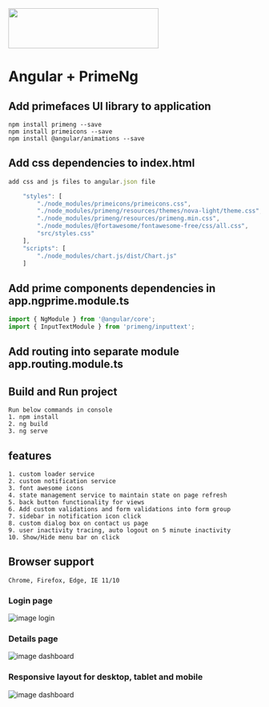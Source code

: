 <img src="https://github.com/NilavPatel/Ng-Prime/blob/master/src/assets/images/company-name.png" width="300" height="80">

# Angular + PrimeNg

## Add primefaces UI library to application
`````
npm install primeng --save
npm install primeicons --save
npm install @angular/animations --save
`````

## Add css dependencies to index.html
`````javascript
add css and js files to angular.json file

    "styles": [              
        "./node_modules/primeicons/primeicons.css",
        "./node_modules/primeng/resources/themes/nova-light/theme.css",
        "./node_modules/primeng/resources/primeng.min.css",
        "./node_modules/@fortawesome/fontawesome-free/css/all.css",
        "src/styles.css"
    ],
    "scripts": [
        "./node_modules/chart.js/dist/Chart.js"
    ]
`````
	
## Add prime components dependencies in app.ngprime.module.ts
````javascript
import { NgModule } from '@angular/core';
import { InputTextModule } from 'primeng/inputtext';
````

## Add routing into separate module app.routing.module.ts

## Build and Run project
`````
Run below commands in console
1. npm install
2. ng build
3. ng serve
`````

## features
````
1. custom loader service
2. custom notification service
3. font awesome icons
4. state management service to maintain state on page refresh
5. back button functionality for views
6. Add custom validations and form validations into form group
7. sidebar in notification icon click
8. custom dialog box on contact us page
9. user inactivity tracing, auto logout on 5 minute inactivity
10. Show/Hide menu bar on click
````

## Browser support
````
Chrome, Firefox, Edge, IE 11/10
````

### Login page

![image login](https://github.com/NilavPatel/ng-prime/blob/master/src/assets/images/login-page.png)

### Details page

![image dashboard](https://github.com/NilavPatel/ng-prime/blob/master/src/assets/images/details-page.png)

### Responsive  layout for desktop, tablet and mobile

![image dashboard](https://github.com/NilavPatel/ng-prime/blob/master/src/assets/images/responsive.png)